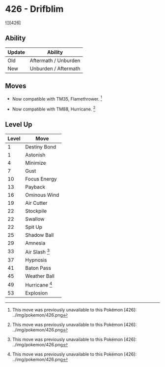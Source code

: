 # 426 - Drifblim
![][426]

## Ability

Update | Ability
---    | ---
Old    | Aftermath / Unburden
New    | Unburden / Aftermath

## Moves

 - Now compatible with TM35, Flamethrower. [^1]

 - Now compatible with TM88, Hurricane. [^1]

## Level Up

Level | Move
---   | ---
  1   | Destiny Bond
  1   | Astonish
  4   | Minimize
  7   | Gust
 10   | Focus Energy
 13   | Payback
 16   | Ominous Wind
 19   | Air Cutter
 22   | Stockpile
 22   | Swallow
 22   | Spit Up
 25   | Shadow Ball
 29   | Amnesia
 33   | Air Slash [^1]
 37   | Hypnosis
 41   | Baton Pass
 45   | Weather Ball
 49   | Hurricane [^1]
 53   | Explosion

[^1]: This move was previously unavailable to this Pokémon
[426]: ../img/pokemon/426.png
